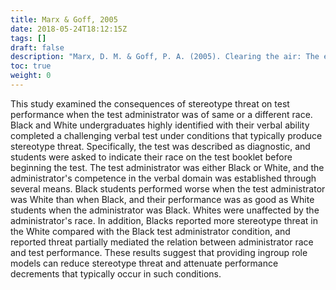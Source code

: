 ```yaml
---
title: Marx & Goff, 2005
date: 2018-05-24T18:12:15Z
tags: []
draft: false
description: "Marx, D. M. & Goff, P. A. (2005). Clearing the air: The effect of experimenter race on target's test performance and subjective experience. *British Journal of Social Psychology, 44*, 645-657."
toc: true
weight: 0
---
```


This study examined the consequences of stereotype threat on test performance when the test administrator was of same or a different race. Black and White undergraduates highly identified with their verbal ability completed a challenging verbal test under conditions that typically produce stereotype threat. Specifically, the test was described as diagnostic, and students were asked to indicate their race on the test booklet before beginning the test. The test administrator was either Black or White, and the administrator's competence in the verbal domain was established through several means. Black students performed worse when the test administrator was White than when Black, and their performance was as good as White students when the administrator was Black. Whites were unaffected by the administrator's race. In addition, Blacks reported more stereotype threat in the White compared with the Black test administrator condition, and reported threat partially mediated the relation between administrator race and test performance. These results suggest that providing ingroup role models can reduce stereotype threat and attenuate performance decrements that typically occur in such conditions.
